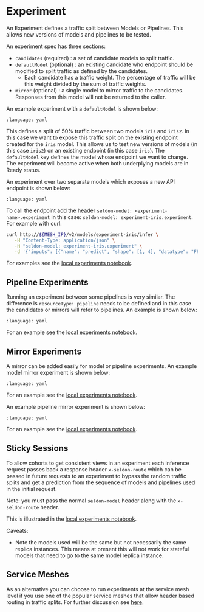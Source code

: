 # Experiment

An Experiment defines a traffic split between Models or Pipelines. This allows new versions of models and pipelines to be tested.

An experiment spec has three sections:

 * `candidates` (required) : a set of candidate models to split traffic.
 * `defaultModel` (optional) : an existing candidate who endpoint should be modified to split traffic as defined by the candidates.
    * Each candidate has a traffic weight. The percentage of traffic will be this weight divided by the sum of traffic weights.
 * `mirror` (optional) : a single model to mirror traffic to the candidates. Responses from this model will not be returned to the caller.

An example experiment with a `defaultModel` is shown below:

```{literalinclude} ../../../../../../samples/experiments/ab-default-model.yaml 
:language: yaml
```

This defines a split of 50% traffic between two models `iris` and `iris2`. In this case we want to expose this traffic split on the existing endpoint created for the `iris` model. This allows us to test new versions of models (in this case `iris2`) on an existing endpoint (in this case `iris`). The `defaultModel` key defines the model whose endpoint we want to change. The experiment will become active when both underplying models are in Ready status.

An experiment over two separate models which exposes a new API endpoint is shown below:

```{literalinclude} ../../../../../../samples/experiments/ab.yaml 
:language: yaml
```

To call the endpoint add the header `seldon-model: <experiment-name>.experiment` in this case: `seldon-model: experiment-iris.experiment`. For example with curl:

```bash
curl http://${MESH_IP}/v2/models/experiment-iris/infer \
   -H "Content-Type: application/json" \
   -H "seldon-model: experiment-iris.experiment" \
   -d '{"inputs": [{"name": "predict", "shape": [1, 4], "datatype": "FP32", "data": [[1, 2, 3, 4]]}]}'
```

For examples see the [local experiments notebook](../../../examples/local-experiments.md).

## Pipeline Experiments

Running an experiment between some pipelines is very similar. The difference is `resourceType: pipeline` needs to be defined and in this case the candidates or mirrors will refer to pipelines. An example is shown below:

```{literalinclude} ../../../../../../samples/experiments/addmul10.yaml 
:language: yaml
```
For an example see the [local experiments notebook](../../../examples/local-experiments.md).

## Mirror Experiments

A mirror can be added easily for model or pipeline experiments. An example model mirror experiment is shown below:

```{literalinclude} ../../../../../../samples/experiments/sklearn-mirror.yaml 
:language: yaml
```
For an example see the [local experiments notebook](../../../examples/local-experiments.md).

An example pipeline mirror experiment is shown below:

```{literalinclude} ../../../../../../samples/experiments/addmul10-mirror.yaml 
:language: yaml
```
For an example see the [local experiments notebook](../../../examples/local-experiments.md).


## Sticky Sessions

To allow cohorts to get consistent views in an experiment each inference request passes back a response header `x-seldon-route` which can be passed in future requests to an experiment to bypass the random traffic splits and get a prediction from the sequence of models and pipelines used in the initial request.

Note: you must pass the normal `seldon-model` header along with the `x-seldon-route` header.

This is illustrated in the [local experiments notebook](../../../examples/local-experiments.md).

Caveats:

  * Note the models used will be the same but not necessarily the same replica instances. This means at present this will not work for stateful models that need to go to the same model replica instance.

## Service Meshes

As an alternative you can choose to run experiments at the service mesh level if you use one of the popular service meshes that allow header based routing in traffic splits. For further discussion see [here](../../service-meshes/index.md).
